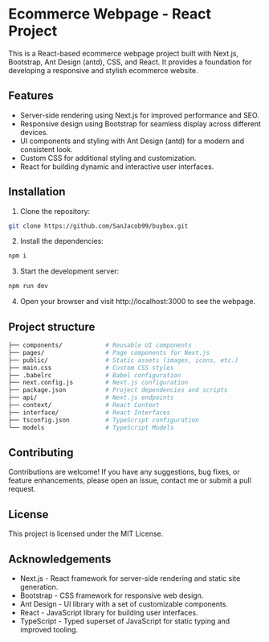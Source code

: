 # Ecommerce Webpage - React Project

This is a React-based ecommerce webpage project built with Next.js, Bootstrap, Ant Design (antd), CSS, and React. It provides a foundation for developing a responsive and stylish ecommerce website.

## Features

- Server-side rendering using Next.js for improved performance and SEO.
- Responsive design using Bootstrap for seamless display across different devices.
- UI components and styling with Ant Design (antd) for a modern and consistent look.
- Custom CSS for additional styling and customization.
- React for building dynamic and interactive user interfaces.

## Installation

1. Clone the repository:

```bash
git clone https://github.com/SanJacob99/buybox.git
```

2. Install the dependencies:

```bash
npm i
```

3. Start the development server:

```bash
npm run dev
```

4. Open your browser and visit http://localhost:3000 to see the webpage.

## Project structure

```bash
├── components/            # Reusable UI components
├── pages/                 # Page components for Next.js
├── public/                # Static assets (images, icons, etc.)
├── main.css               # Custom CSS styles
├── .babelrc               # Babel configuration
├── next.config.js         # Next.js configuration
├── package.json           # Project dependencies and scripts
├── api/                   # Next.js endpoints
├── context/               # React Context
├── interface/             # React Interfaces
├── tsconfig.json          # TypeScript configuration
└── models                 # TypeScript Models
```

## Contributing

Contributions are welcome! If you have any suggestions, bug fixes, or feature enhancements, please open an issue, contact me or submit a pull request.

## License

This project is licensed under the MIT License.

## Acknowledgements

- Next.js - React framework for server-side rendering and static site generation.
- Bootstrap - CSS framework for responsive web design.
- Ant Design - UI library with a set of customizable components.
- React - JavaScript library for building user interfaces.
- TypeScript - Typed superset of JavaScript for static typing and improved tooling.
